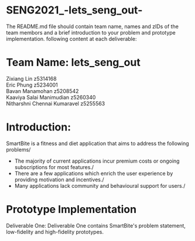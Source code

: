 # SENG2021_-lets_seng_out-
The	README.md	file	should	contain team	name,	names	and	zIDs	of	the	team	membors	
and	a	brief	introduction	to	your	problem	and	prototype	implementation.
following	content	at	each	deliverable:

# Team Name: lets_seng_out

Zixiang Lin                  z5314168\
Eric Phung                   z5234001\
Bavan Manamohan              z5208542\
Kaaviya Salai Manimudian     z5260340\
Nitharshni Chennai Kumaravel z5255563

# Introduction:

SmartBite is a fitness and diet application that aims to address the following problems/
- The majority of current applications incur premium costs or ongoing subscriptions for most features./
- There are a few applications which enrich the user experience by providing motivation and incentives./
- Many applications lack community and behavioural support for users./

# Prototype Implementation

Deliverable One: Deliverable One contains SmartBite's problem statement, low-fidelity and high-fidelity prototypes. 

